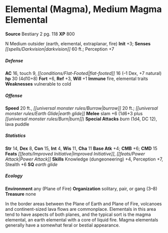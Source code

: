 ﻿---
cssclass: [monsters]
title1: Elemental (Magma), Medium Magma Elemental
title2: Medium Magma Elemental
CR: 3
sources:
- name: Bestiary 2
  page: 118
  link: http://paizo.com/pathfinderRPG/v5748btpy8hif
XP: 800
alignment: N
size: Medium
type: outsider
subtypes:
- earth
- elemental
- extraplanar
- fire
initiative:
  bonus: 3
senses:
  darkvision: 60
AC:
  AC: 16
  touch: 9
  flat_footed: 16
  components:
    dex: -1
    natural: 7
HP:
  HP: 30
  long: 4d10+8
saves:
  fort: 6
  ref: 3
  will: 1
immunities:
- fire
- elemental traits
weaknesses:
- vulnerable to cold
speeds:
  base: 20
  other_semicolon: earth glide
  burrow: 20
attacks:
  melee:
  - - text: slam +6 (1d6+3 plus burn)
      entries:
      - - damage: 1d6+3
        - effect: burn
      attack: slam
      bonus:
      - 6
  special:
  - burn (1d4, DC 12)
  - lava puddle
ability_scores:
  STR: 14
  DEX: 8
  CON: 15
  INT: 4
  WIS: 11
  CHA: 11
BAB: 4
CMB: 6
CMD: 15
feats:
- name: Improved Initiative
- name: Power Attack
skills:
  Knowledge (dungeoneering): 4
  Perception: 7
  Stealth: 6
special_qualities:
- earth glide
ecology:
  environment: any (Plane of Fire)
  organization: solitary, pair, or gang (3-8)
  treasure_type: none
desc_long: In the border areas between the Plane of Earth and Plane of Fire, volcanoes
  and continent-sized lava flows are commonplace. Elementals in this area tend to
  have aspects of both planes, and the typical sort is the magma elemental, an earth
  elemental with a core of liquid fire. Magma elementals generally have a somewhat
  feral or bestial appearance.

---

# Elemental (Magma), Medium Magma Elemental

**Source** Bestiary 2 pg. 118
**XP** 800

N Medium outsider (earth, elemental, extraplanar, fire)
**Init** +3; **Senses** _[[spells/Darkvision|darkvision]]_ 60 ft.; Perception +7

##### Defense

**AC** 16, touch 9, _[[conditions/Flat-Footed|flat-footed]]_ 16 (–1 Dex, +7 natural)
**hp** 30 (4d10+8)
**Fort** +6, **Ref** +3, **Will** +1
**Immune** fire, elemental traits
**Weaknesses** vulnerable to cold

##### Offense
**Speed** 20 ft., _[[universal monster rules/Burrow|burrow]]_ 20 ft.; _[[universal monster rules/Earth Glide|earth glide]]_
**Melee** slam +6 (1d6+3 plus _[[universal monster rules/Burn|burn]]_)
**Special Attacks** _burn_ (1d4, DC 12), lava puddle

##### Statistics
**Str** 14, **Dex** 8, **Con** 15, **Int** 4, **Wis** 11, **Cha** 11
**Base Atk** +4; **CMB** +6; **CMD** 15
**Feats** _[[feats/Improved Initiative|Improved Initiative]]_, _[[feats/Power Attack|Power Attack]]_
**Skills** Knowledge (dungeoneering) +4, Perception +7, Stealth +6
**SQ** _earth glide_

##### Ecology

**Environment** any (Plane of Fire)
**Organization** solitary, pair, or gang (3–8)
**Treasure** none

In the border areas between the Plane of Earth and Plane of Fire, volcanoes and continent-sized lava flows are commonplace. Elementals in this area tend to have aspects of both planes, and the typical sort is the magma elemental, an earth elemental with a core of liquid fire. Magma elementals generally have a somewhat feral or bestial appearance.